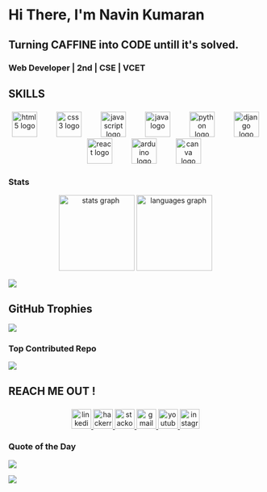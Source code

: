 <h1 align="left">Hi There, I'm Navin Kumaran</h1>

###

<h2 align="left">Turning CAFFINE into CODE untill it's solved.</h2>

###

<h3 align="left">Web Developer  |  2nd  |  CSE  |  VCET</h3>


###

<h2 align="left">SKILLS</h2>

###

<div align="center">
  <img src="https://skillicons.dev/icons?i=html" height="50" alt="html5 logo"  />
  <img width="30" />
  <img src="https://skillicons.dev/icons?i=css" height="50" alt="css3 logo"  />
  <img width="30" />
  <img src="https://skillicons.dev/icons?i=js" height="50" alt="javascript logo"  />
  <img width="30" />
  <img src="https://skillicons.dev/icons?i=java" height="50" alt="java logo"  />
  <img width="30" />
  <img src="https://skillicons.dev/icons?i=py" height="50" alt="python logo"  />
  <img width="30" />
  <img src="https://skillicons.dev/icons?i=django" height="50" alt="django logo"  />
  <img width="30" />
  <img src="https://skillicons.dev/icons?i=react" height="50" alt="react logo"  />
  <img width="30" />
  <img src="https://skillicons.dev/icons?i=arduino" height="50" alt="arduino logo"  />
  <img width="30" />
  <img src="https://cdn.jsdelivr.net/gh/devicons/devicon/icons/canva/canva-original.svg" height="50" alt="canva logo"  />
</div>


### Stats

<div align="center">
  <img src="https://github-readme-stats.vercel.app/api?username=Navin2k4&hide_title=false&hide_rank=false&show_icons=true&include_all_commits=true&count_private=true&disable_animations=false&theme=dracula&locale=en&hide_border=false" height="150" alt="stats graph"  />
  <img src="https://github-readme-stats.vercel.app/api/top-langs?username=Navin2k4&locale=en&hide_title=false&layout=compact&card_width=320&langs_count=5&theme=dracula&hide_border=false" height="150" alt="languages graph"  />
</div>

![](https://github-readme-streak-stats.herokuapp.com/?user=Navin2k4&theme=dark&hide_border=true)<br/>

## GitHub Trophies
![](https://github-profile-trophy.vercel.app/?username=Navin2k4&theme=dark&no-frame=true&no-bg=true&margin-w=4)

### Top Contributed Repo
![](https://github-contributor-stats.vercel.app/api?username=Navin2k4&limit=3&theme=dark&combine_all_yearly_contributions=true)

###
<h2 align="left">REACH ME OUT !</h2>

###

<div align="center">
  <a href="https://www.linkedin.com/in/navin-kumaran-949568215/" target="_blank">
    <img src="https://img.shields.io/static/v1?message=LinkedIn&logo=linkedin&label=&color=0077B5&logoColor=white&labelColor=&style=for-the-badge" height="39" alt="linkedin logo"  />
  </a>
  <a href="https://www.hackerrank.com/profile/navinkumaran2004" target="_blank">
    <img src="https://img.shields.io/static/v1?message=HackerRank&logo=hackerrank&label=&color=2EC866&logoColor=white&labelColor=&style=for-the-badge" height="39" alt="hackerrank logo"  />
  </a>
  <a href="https://stackoverflow.com/users/20246789/navin-kumaran" target="_blank">
    <img src="https://img.shields.io/static/v1?message=Stackoverflow&logo=stackoverflow&label=&color=FE7A16&logoColor=white&labelColor=&style=for-the-badge" height="39" alt="stackoverflow logo"  />
  </a>
  <a href="navinkumaran2004@gmail.com" target="_blank">
    <img src="https://img.shields.io/static/v1?message=Gmail&logo=gmail&label=&color=D14836&logoColor=white&labelColor=&style=for-the-badge" height="39" alt="gmail logo"  />
  </a>
  <a href="https://www.youtube.com/@navin_2k4" target="_blank">
    <img src="https://img.shields.io/static/v1?message=Youtube&logo=youtube&label=&color=FF0000&logoColor=white&labelColor=&style=for-the-badge" height="39" alt="youtube logo"  />
  </a>
  <a href="https://www.instagram.com/navin_2k4/" target="_blank">
    <img src="https://img.shields.io/static/v1?message=Instagram&logo=instagram&label=&color=E4405F&logoColor=white&labelColor=&style=for-the-badge" height="39" alt="instagram logo"  />
  </a>
</div>

###

### Quote of the Day
![](https://quotes-github-readme.vercel.app/api?type=horizontal&theme=tokyonight)

[![](https://visitcount.itsvg.in/api?id=Navin2k4&icon=2&color=0)](https://visitcount.itsvg.in)
